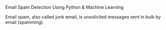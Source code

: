 Email Spam Detection Using Python & Machine Learning


Email spam, also called junk email, is unsolicited messages sent in bulk by email (spamming).
